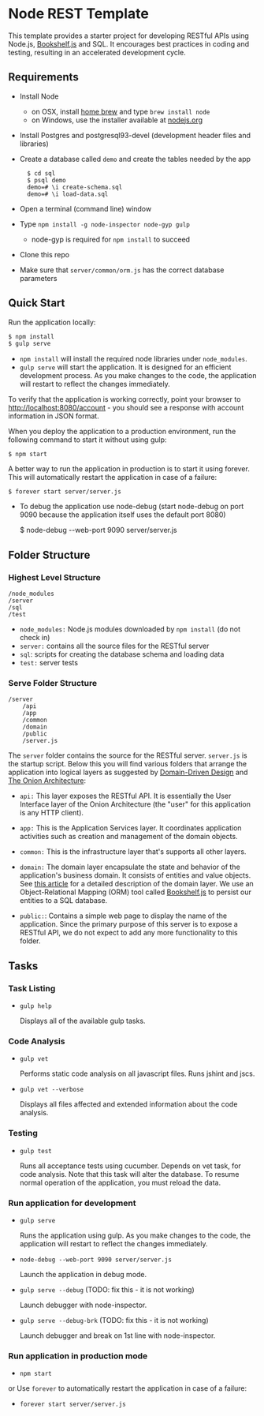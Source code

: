 # Node REST Template
This template provides a starter project for developing RESTful APIs using Node.js, [Bookshelf.js](http://bookshelfjs.org/) and SQL. It encourages best practices in coding and testing, resulting in an accelerated development cycle.

## Requirements

- Install Node
    - on OSX, install [home brew](http://brew.sh/) and type `brew install node`
    - on Windows, use the installer available at [nodejs.org](http://nodejs.org/)

- Install Postgres and postgresql93-devel (development header files and libraries)

- Create a database called `demo` and create the tables needed by the app

        $ cd sql
        $ psql demo
        demo=# \i create-schema.sql
        demo=# \i load-data.sql

- Open a terminal (command line) window

- Type `npm install -g node-inspector node-gyp gulp`
    - node-gyp is required for `npm install` to succeed

- Clone this repo

- Make sure that `server/common/orm.js` has the correct database parameters

## Quick Start
Run the application locally:
```bash
$ npm install
$ gulp serve
```
- `npm install` will install the required node libraries under `node_modules`.
- `gulp serve` will start the application. It is designed for an efficient development process. As you make changes to the code, the application will restart to reflect the changes immediately.

To verify that the application is working correctly, point your browser to [http://localhost:8080/account](http://localhost:8080/account) - you should see a response with account information in JSON format.

When you deploy the application to a production environment, run the following command to start it without using gulp:

    $ npm start

A better way to run the application in production is to start it using forever. This will automatically restart the application in case of a failure:

    $ forever start server/server.js

- To debug the application use node-debug (start node-debug on port 9090 because the application itself uses the default port 8080)

    $ node-debug --web-port 9090 server/server.js

## Folder Structure

### Highest Level Structure

```
/node_modules
/server
/sql
/test
```

- `node_modules:` Node.js modules downloaded by `npm install` (do not check in)
- `server:` contains all the source files for the RESTful server
- `sql`: scripts for creating the database schema and loading data
- `test:` server tests

### Serve Folder Structure

```
/server
    /api
    /app
    /common
    /domain
    /public
    /server.js
```

The `server` folder contains the source for the RESTful server. `server.js` is the startup script. Below this you will find various folders that arrange the application into logical layers as suggested by [Domain-Driven Design](http://www.amazon.com/exec/obidos/ASIN/0321125215/domainlanguag-20) and [The Onion Architecture](http://jeffreypalermo.com/blog/the-onion-architecture-part-1/):

- `api:` This layer exposes the RESTful API. It is essentially the User Interface layer of the Onion Architecture (the "user" for this application is any HTTP client).

- `app:` This is the Application Services layer. It coordinates application activities such as creation and management of the domain objects.

- `common:` This is the infrastructure layer that's supports all other layers.

- `domain:` The domain layer encapsulate the state and behavior of the application's business domain. It consists of entities and value objects. See [this article](http://archfirst.org/books/domain-layer) for a detailed description of the domain layer. We use an Object-Relational Mapping (ORM) tool called [Bookshelf.js](http://bookshelfjs.org/) to persist our entities to a SQL database.

- `public:`: Contains a simple web page to display the name of the application. Since the primary purpose of this server is to expose a RESTful API, we do not expect to add any more functionality to this folder.

## Tasks

### Task Listing

- `gulp help`

    Displays all of the available gulp tasks.

### Code Analysis

- `gulp vet`

    Performs static code analysis on all javascript files. Runs jshint and jscs.

- `gulp vet --verbose`

    Displays all files affected and extended information about the code analysis.

### Testing

- `gulp test`

    Runs all acceptance tests using cucumber. Depends on vet task, for code analysis. Note that this task will alter the database. To resume normal operation of the application, you must reload the data.

### Run application for development

- `gulp serve`

    Runs the application using gulp. As you make changes to the code, the application will restart to reflect the changes immediately.

- `node-debug --web-port 9090 server/server.js`

   Launch the application in debug mode.

- `gulp serve --debug` (TODO: fix this - it is not working)

    Launch debugger with node-inspector.

- `gulp serve --debug-brk` (TODO: fix this - it is not working)

    Launch debugger and break on 1st line with node-inspector.

### Run application in production mode

- `npm start`

or Use `forever` to automatically restart the application in case of a failure:

- `forever start server/server.js`